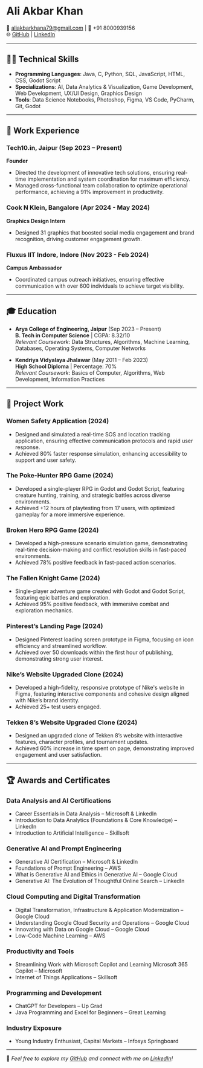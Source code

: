 
# Ali Akbar Khan

📧 aliakbarkhana79@gmail.com | 📱 +91 8000939156  
🌐 [GitHub](https://github.com/aliiakbarkhan) | [LinkedIn](https://www.linkedin.com/in/aliakbar-khan)

---

## 👨‍💻 Technical Skills

- **Programming Languages**: Java, C, Python, SQL, JavaScript, HTML, CSS, Godot Script  
- **Specializations**: AI, Data Analytics & Visualization, Game Development, Web Development, UX/UI Design, Graphics Design  
- **Tools**: Data Science Notebooks, Photoshop, Figma, VS Code, PyCharm, Git, Godot  

---

## 💼 Work Experience

### Tech10.in, Jaipur (Sep 2023 – Present)  
**Founder**  
- Directed the development of innovative tech solutions, ensuring real-time implementation and system coordination for maximum efficiency.  
- Managed cross-functional team collaboration to optimize operational performance, achieving a 91% improvement in productivity.

### Cook N Klein, Bangalore (Apr 2024 - May 2024)  
**Graphics Design Intern**  
- Designed 31 graphics that boosted social media engagement and brand recognition, driving customer engagement growth.

### Fluxus IIT Indore, Indore (Nov 2023 - Feb 2024)  
**Campus Ambassador**  
- Coordinated campus outreach initiatives, ensuring effective communication with over 600 individuals to achieve target visibility.  

---

## 🎓 Education

- **Arya College of Engineering, Jaipur** (Sep 2023 – Present)  
  **B. Tech in Computer Science** | CGPA: 8.32/10  
  *Relevant Coursework*: Data Structures, Algorithms, Machine Learning, Databases, Operating Systems, Computer Networks  

- **Kendriya Vidyalaya Jhalawar** (May 2011 – Feb 2023)  
  **High School Diploma** | Percentage: 70%  
  *Relevant Coursework*: Basics of Computer, Algorithms, Web Development, Information Practices  

---

## 🔨 Project Work

### Women Safety Application (2024)  
- Designed and simulated a real-time SOS and location tracking application, ensuring effective communication protocols and rapid user response.  
- Achieved 80% faster response simulation, enhancing accessibility to support and user safety.

### The Poke-Hunter RPG Game (2024)  
- Developed a single-player RPG in Godot and Godot Script, featuring creature hunting, training, and strategic battles across diverse environments.  
- Achieved +12 hours of playtesting from 17 users, with optimized gameplay for a more immersive experience.

### Broken Hero RPG Game (2024)  
- Developed a high-pressure scenario simulation game, demonstrating real-time decision-making and conflict resolution skills in fast-paced environments.  
- Achieved 78% positive feedback in fast-paced action scenarios.

### The Fallen Knight Game (2024)  
- Single-player adventure game created with Godot and Godot Script, featuring epic battles and exploration.  
- Achieved 95% positive feedback, with immersive combat and exploration mechanics.

### Pinterest’s Landing Page (2024)  
- Designed Pinterest loading screen prototype in Figma, focusing on icon efficiency and streamlined workflow.  
- Achieved over 50 downloads within the first hour of publishing, demonstrating strong user interest.

### Nike’s Website Upgraded Clone (2024)  
- Developed a high-fidelity, responsive prototype of Nike's website in Figma, featuring interactive components and cohesive design aligned with Nike’s brand identity.  
- Achieved 25+ test users engaged.

### Tekken 8’s Website Upgraded Clone (2024)  
- Designed an upgraded clone of Tekken 8’s website with interactive features, character profiles, and tournament updates.  
- Achieved 60% increase in time spent on page, demonstrating improved engagement and user satisfaction.  

---

## 🏆 Awards and Certificates

### Data Analysis and AI Certifications  
- Career Essentials in Data Analysis – Microsoft & LinkedIn  
- Introduction to Data Analytics (Foundations & Core Knowledge) – LinkedIn  
- Introduction to Artificial Intelligence – Skillsoft  

### Generative AI and Prompt Engineering  
- Generative AI Certification – Microsoft & LinkedIn  
- Foundations of Prompt Engineering – AWS  
- What is Generative AI and Ethics in Generative AI – Google Cloud  
- Generative AI: The Evolution of Thoughtful Online Search – LinkedIn  

### Cloud Computing and Digital Transformation  
- Digital Transformation, Infrastructure & Application Modernization – Google Cloud  
- Understanding Google Cloud Security and Operations – Google Cloud  
- Innovating with Data on Google Cloud – Google Cloud  
- Low-Code Machine Learning – AWS  

### Productivity and Tools  
- Streamlining Work with Microsoft Copilot and Learning Microsoft 365 Copilot – Microsoft  
- Internet of Things Applications – Skillsoft  

### Programming and Development  
- ChatGPT for Developers – Up Grad  
- Java Programming and Excel for Beginners – Great Learning  

### Industry Exposure  
- Young Industry Enthusiast, Capital Markets – Infosys Springboard  

---

📌 *Feel free to explore my [GitHub](https://github.com/aliiakbarkhan) and connect with me on [LinkedIn](https://www.linkedin.com/in/aliakbar-khan)!*
